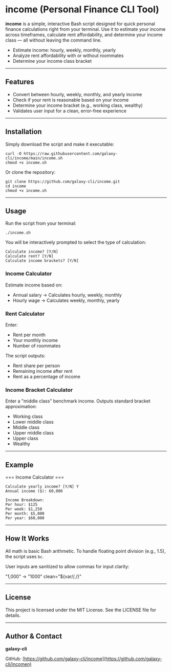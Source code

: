 # income (Personal Finance CLI Tool)

**income** is a simple, interactive Bash script designed for quick personal finance calculations right from your terminal. Use it to estimate your income across timeframes, calculate rent affordability, and determine your income class — all without leaving the command line.

- Estimate income: hourly, weekly, monthly, yearly  
- Analyze rent affordability with or without roommates  
- Determine your income class bracket  

---

## Features

- Convert between hourly, weekly, monthly, and yearly income
- Check if your rent is reasonable based on your income
- Determine your income bracket (e.g., working class, wealthy)
- Validates user input for a clean, error-free experience

---

## Installation

Simply download the script and make it executable:

```
curl -O https://raw.githubusercontent.com/galaxy-cli/income/main/income.sh
chmod +x income.sh
```

Or clone the repository:

```
git clone https://github.com/galaxy-cli/income.git
cd income
chmod +x income.sh
```

---

## Usage

Run the script from your terminal:

`./income.sh`

You will be interactively prompted to select the type of calculation:

```
Calculate income? [Y/N]
Calculate rent? [Y/N]
Calculate income brackets? [Y/N]
```

### Income Calculator

Estimate income based on:

- Annual salary → Calculates hourly, weekly, monthly
- Hourly wage → Calculates weekly, monthly, yearly

### Rent Calculator

Enter:

- Rent per month
- Your monthly income
- Number of roommates

The script outputs:

- Rent share per person
- Remaining income after rent
- Rent as a percentage of income

### Income Bracket Calculator

Enter a "middle class" benchmark income. Outputs standard bracket approximation:

- Working class
- Lower middle class
- Middle class
- Upper middle class
- Upper class
- Wealthy

---

## Example

=== Income Calculator ===
```
Calculate yearly income? [Y/N] Y
Annual income ($): 60,000

Income Breakdown:
Per hour: $125
Per week: $1,250
Per month: $5,000
Per year: $60,000
```
---

## How It Works

All math is basic Bash arithmetic. To handle floating point division (e.g., 1.5), the script uses `bc`.

User inputs are sanitized to allow commas for input clarity:

"1,000" → "1000"
clean="${var//,/}"

---
## License

This project is licensed under the MIT License. See the LICENSE file for details.

---

## Author & Contact

**galaxy-cli**

GitHub: [https://github.com/galaxy-cli/income](https://github.com/galaxy-cli/incomen)

